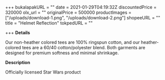 +++
bukalapakURL = ""
date = 2021-01-29T04:19:32Z
discountedPrice = 320000
olx_url = ""
originalPrice = 500000
productImages = ["/uploads/download-1.png", "/uploads/download-2.png"]
shopeeURL = ""
title = "Helmet Reflection"
tokpedURL = ""

+++
**Details**

Our non-heather colored tees are 100% ringspun cotton, and our heather-colored tees are a 60/40 cotton/polyester blend. Both garments are designed for premium softness and minimal shrinkage.

**Description**

Officially licensed Star Wars product